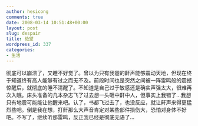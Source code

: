 ```yaml
---
author: hesicong
comments: true
date: 2008-03-14 10:51:48+00:00
layout: post
slug: despair
title: 绝望
wordpress_id: 337
categories:
- 生活
---
```


彻底可以崩溃了，又睡不好觉了。曾以为只有我爸的鼾声能够震动天地，但现在终于知道终有高人能够有过之而无不及。前段时间也是突然之间被一阵雷鸣般的震撼惊醒后，就彻底的睡不清醒了。不知道是自己过于敏感还是确实声强太大，很难再次入眠。床头准备的几本杂志飞了过去想一头砸中鼾中人，但事实上我错了…我想只有地震可能能让他醒来吧。认了，书都飞过去了，也没反应，就让鼾声来得更猛烈些吧。倒是我在想，打鼾那么大声音肯定对某些部件损伤大，恐怕对身体不好吧。不写了，继续听那雷鸣，反正我已经是彻底无语了…
